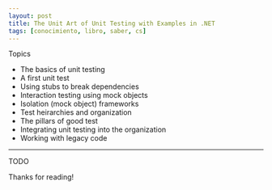 ```yaml
---
layout: post
title: The Unit Art of Unit Testing with Examples in .NET
tags: [conocimiento, libro, saber, cs]
---
```


<!--Resumen-->

Topics 

- The basics of unit testing
- A first unit test
- Using stubs to break dependencies
- Interaction testing using mock objects
- Isolation (mock object) frameworks
- Test heirarchies and organization
- The pillars of good test
- Integrating unit testing into the organization
- Working with legacy code

---

<!--more-->
TODO
  
Thanks for reading!